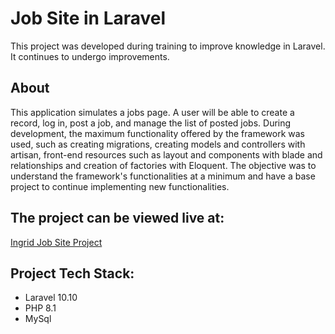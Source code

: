 # Job Site in Laravel

This project was developed during training to improve knowledge in Laravel. It continues to undergo improvements.

## About

This application simulates a jobs page. A user will be able to create a record, log in, post a job, and manage the list of posted jobs.
During development, the maximum functionality offered by the framework was used, such as creating migrations, creating models and controllers with artisan, front-end resources such as layout and components with blade and relationships and creation of factories with Eloquent.
The objective was to understand the framework's functionalities at a minimum and have a base project to continue implementing new functionalities.

## The project can be viewed live at:

[Ingrid Job Site Project](http://ingrid-job-site.infinityfreeapp.com/)

## Project Tech Stack:

* Laravel 10.10
* PHP 8.1
* MySql 
